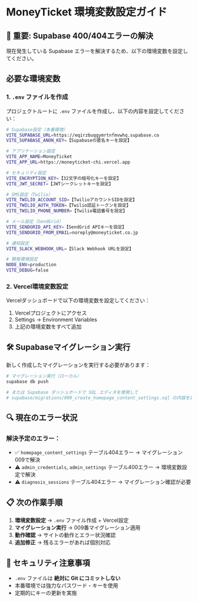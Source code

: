 # MoneyTicket 環境変数設定ガイド

## 🚨 重要: Supabase 400/404エラーの解決

現在発生している Supabase エラーを解決するため、以下の環境変数を設定してください。

## 必要な環境変数

### 1. `.env` ファイルを作成
プロジェクトルートに `.env` ファイルを作成し、以下の内容を設定してください：

```bash
# Supabase設定（本番環境）
VITE_SUPABASE_URL=https://eqirzbuqgymrtnfmvwhq.supabase.co
VITE_SUPABASE_ANON_KEY=【Supabaseの匿名キーを設定】

# アプリケーション設定
VITE_APP_NAME=MoneyTicket
VITE_APP_URL=https://moneyticket-chi.vercel.app

# セキュリティ設定
VITE_ENCRYPTION_KEY=【32文字の暗号化キーを設定】
VITE_JWT_SECRET=【JWTシークレットキーを設定】

# SMS設定（Twilio）
VITE_TWILIO_ACCOUNT_SID=【TwilioアカウントSIDを設定】
VITE_TWILIO_AUTH_TOKEN=【Twilio認証トークンを設定】
VITE_TWILIO_PHONE_NUMBER=【Twilio電話番号を設定】

# メール設定（SendGrid）
VITE_SENDGRID_API_KEY=【SendGrid APIキーを設定】
VITE_SENDGRID_FROM_EMAIL=noreply@moneyticket.co.jp

# 通知設定
VITE_SLACK_WEBHOOK_URL=【Slack Webhook URLを設定】

# 開発環境設定
NODE_ENV=production
VITE_DEBUG=false
```

### 2. Vercel環境変数設定
Vercelダッシュボードで以下の環境変数を設定してください：

1. Vercelプロジェクトにアクセス
2. Settings → Environment Variables
3. 上記の環境変数をすべて追加

## 🛠️ Supabaseマイグレーション実行

新しく作成したマイグレーションを実行する必要があります：

```bash
# マイグレーション実行（ローカル）
supabase db push

# または Supabase ダッシュボードで SQL エディタを使用して
# supabase/migrations/009_create_homepage_content_settings.sql の内容を実行
```

## 🔍 現在のエラー状況

### 解決予定のエラー：
- ✅ `homepage_content_settings` テーブル404エラー → マイグレーション009で解決
- ⚠️ `admin_credentials`, `admin_settings` テーブル400エラー → 環境変数設定で解決
- ⚠️ `diagnosis_sessions` テーブル404エラー → マイグレーション確認が必要

## 📋 次の作業手順

1. **環境変数設定** → `.env` ファイル作成 + Vercel設定
2. **マイグレーション実行** → 009番マイグレーション適用
3. **動作確認** → サイトの動作とエラー状況確認
4. **追加修正** → 残るエラーがあれば個別対応

## 🔐 セキュリティ注意事項

- `.env` ファイルは **絶対に Git にコミットしない**
- 本番環境では強力なパスワード・キーを使用
- 定期的にキーの更新を実施 